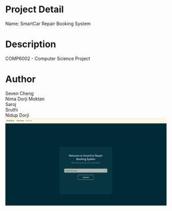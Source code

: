 # Project Detail

Name: SmartCar Repair Booking System

# Description

COMP6002 - Computer Science Project

# Author

Seven Cheng <br/>
Nima Dorji Moktan<br />
Saroj <br/>
Sruthi <br/>
Nidup Dorji <br/>
![Frontpage](https://github.com/ned1010/SmartCar-Repair-Booking-System/blob/master/backend/smartcar_repair_booking_system/smartcar_repair_booking_system/assets/img/frontpage.PNG
)
